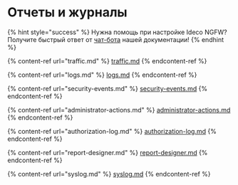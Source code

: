 # Отчеты и журналы

{% hint style="success" %}
Нужна помощь при настройке Ideco NGFW? Получите быстрый ответ от [чат-бота](https://gpt-docs.ideco.ru/) нашей документации!
{% endhint %}

{% content-ref url="traffic.md" %}
[traffic.md](traffic.md)
{% endcontent-ref %}

{% content-ref url="logs.md" %}
[logs.md](logs.md)
{% endcontent-ref %}

{% content-ref url="security-events.md" %}
[security-events.md](security-events.md)
{% endcontent-ref %}

{% content-ref url="administrator-actions.md" %}
[administrator-actions.md](administrator-actions.md)
{% endcontent-ref %}

{% content-ref url="authorization-log.md" %}
[authorization-log.md](authorization-log.md)
{% endcontent-ref %}

{% content-ref url="report-designer.md" %}
[report-designer.md](report-designer.md)
{% endcontent-ref %}

{% content-ref url="syslog.md" %}
[syslog.md](syslog.md)
{% endcontent-ref %}